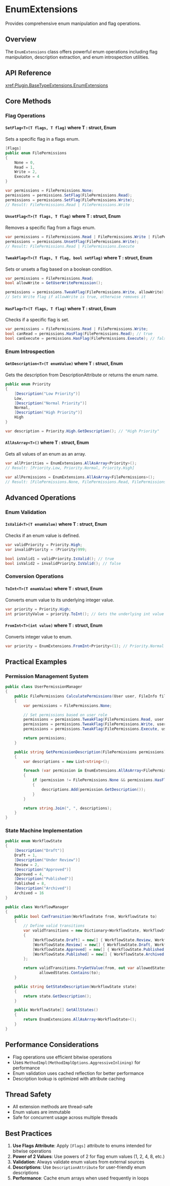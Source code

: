 # EnumExtensions

Provides comprehensive enum manipulation and flag operations.

## Overview

The `EnumExtensions` class offers powerful enum operations including flag manipulation, description extraction, and enum introspection utilities.

## API Reference

<xref:Plugin.BaseTypeExtensions.EnumExtensions>

## Core Methods

### Flag Operations

#### `SetFlag<T>(T flags, T flag)` where T : struct, Enum
Sets a specific flag in a flags enum.

```csharp
[Flags]
public enum FilePermissions
{
    None = 0,
    Read = 1,
    Write = 2,
    Execute = 4
}

var permissions = FilePermissions.None;
permissions = permissions.SetFlag(FilePermissions.Read);
permissions = permissions.SetFlag(FilePermissions.Write);
// Result: FilePermissions.Read | FilePermissions.Write
```

#### `UnsetFlag<T>(T flags, T flag)` where T : struct, Enum
Removes a specific flag from a flags enum.

```csharp
var permissions = FilePermissions.Read | FilePermissions.Write | FilePermissions.Execute;
permissions = permissions.UnsetFlag(FilePermissions.Write);
// Result: FilePermissions.Read | FilePermissions.Execute
```

#### `TweakFlag<T>(T flags, T flag, bool setFlag)` where T : struct, Enum
Sets or unsets a flag based on a boolean condition.

```csharp
var permissions = FilePermissions.Read;
bool allowWrite = GetUserWritePermission();

permissions = permissions.TweakFlag(FilePermissions.Write, allowWrite);
// Sets Write flag if allowWrite is true, otherwise removes it
```

#### `HasFlag<T>(T flags, T flag)` where T : struct, Enum
Checks if a specific flag is set.

```csharp
var permissions = FilePermissions.Read | FilePermissions.Write;
bool canRead = permissions.HasFlag(FilePermissions.Read); // true
bool canExecute = permissions.HasFlag(FilePermissions.Execute); // false
```

### Enum Introspection

#### `GetDescription<T>(T enumValue)` where T : struct, Enum
Gets the description from DescriptionAttribute or returns the enum name.

```csharp
public enum Priority
{
    [Description("Low Priority")]
    Low,
    [Description("Normal Priority")]
    Normal,
    [Description("High Priority")]
    High
}

var description = Priority.High.GetDescription(); // "High Priority"
```

#### `AllAsArray<T>()` where T : struct, Enum
Gets all values of an enum as an array.

```csharp
var allPriorities = EnumExtensions.AllAsArray<Priority>();
// Result: [Priority.Low, Priority.Normal, Priority.High]

var allPermissions = EnumExtensions.AllAsArray<FilePermissions>();
// Result: [FilePermissions.None, FilePermissions.Read, FilePermissions.Write, FilePermissions.Execute]
```

## Advanced Operations

### Enum Validation

#### `IsValid<T>(T enumValue)` where T : struct, Enum
Checks if an enum value is defined.

```csharp
var validPriority = Priority.High;
var invalidPriority = (Priority)999;

bool isValid1 = validPriority.IsValid(); // true
bool isValid2 = invalidPriority.IsValid(); // false
```

### Conversion Operations

#### `ToInt<T>(T enumValue)` where T : struct, Enum
Converts enum value to its underlying integer value.

```csharp
var priority = Priority.High;
int priorityValue = priority.ToInt(); // Gets the underlying int value
```

#### `FromInt<T>(int value)` where T : struct, Enum
Converts integer value to enum.

```csharp
var priority = EnumExtensions.FromInt<Priority>(1); // Priority.Normal (if 1 is Normal's value)
```

## Practical Examples

### Permission Management System

```csharp
public class UserPermissionManager
{
    public FilePermissions CalculatePermissions(User user, FileInfo file)
    {
        var permissions = FilePermissions.None;

        // Set permissions based on user role
        permissions = permissions.TweakFlag(FilePermissions.Read, user.CanRead(file));
        permissions = permissions.TweakFlag(FilePermissions.Write, user.CanWrite(file));
        permissions = permissions.TweakFlag(FilePermissions.Execute, user.CanExecute(file));

        return permissions;
    }

    public string GetPermissionDescription(FilePermissions permissions)
    {
        var descriptions = new List<string>();

        foreach (var permission in EnumExtensions.AllAsArray<FilePermissions>())
        {
            if (permission != FilePermissions.None && permissions.HasFlag(permission))
            {
                descriptions.Add(permission.GetDescription());
            }
        }

        return string.Join(", ", descriptions);
    }
}
```

### State Machine Implementation

```csharp
public enum WorkflowState
{
    [Description("Draft")]
    Draft = 1,
    [Description("Under Review")]
    Review = 2,
    [Description("Approved")]
    Approved = 4,
    [Description("Published")]
    Published = 8,
    [Description("Archived")]
    Archived = 16
}

public class WorkflowManager
{
    public bool CanTransition(WorkflowState from, WorkflowState to)
    {
        // Define valid transitions
        var validTransitions = new Dictionary<WorkflowState, WorkflowState[]>
        {
            [WorkflowState.Draft] = new[] { WorkflowState.Review, WorkflowState.Archived },
            [WorkflowState.Review] = new[] { WorkflowState.Draft, WorkflowState.Approved, WorkflowState.Archived },
            [WorkflowState.Approved] = new[] { WorkflowState.Published, WorkflowState.Archived },
            [WorkflowState.Published] = new[] { WorkflowState.Archived }
        };

        return validTransitions.TryGetValue(from, out var allowedStates) &&
               allowedStates.Contains(to);
    }

    public string GetStateDescription(WorkflowState state)
    {
        return state.GetDescription();
    }

    public WorkflowState[] GetAllStates()
    {
        return EnumExtensions.AllAsArray<WorkflowState>();
    }
}
```

## Performance Considerations

- Flag operations use efficient bitwise operations
- Uses `MethodImpl(MethodImplOptions.AggressiveInlining)` for performance
- Enum validation uses cached reflection for better performance
- Description lookup is optimized with attribute caching

## Thread Safety

- All extension methods are thread-safe
- Enum values are immutable
- Safe for concurrent usage across multiple threads

## Best Practices

1. **Use Flags Attribute**: Apply `[Flags]` attribute to enums intended for bitwise operations
2. **Power of 2 Values**: Use powers of 2 for flag enum values (1, 2, 4, 8, etc.)
3. **Validation**: Always validate enum values from external sources
4. **Descriptions**: Use `DescriptionAttribute` for user-friendly enum descriptions
5. **Performance**: Cache enum arrays when used frequently in loops

